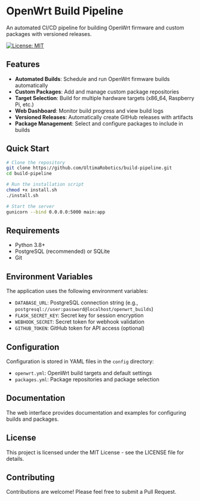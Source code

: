 # OpenWrt Build Pipeline

An automated CI/CD pipeline for building OpenWrt firmware and custom packages with versioned releases.

[![License: MIT](https://img.shields.io/badge/License-MIT-blue.svg)](https://opensource.org/licenses/MIT)

## Features

- **Automated Builds**: Schedule and run OpenWrt firmware builds automatically
- **Custom Packages**: Add and manage custom package repositories
- **Target Selection**: Build for multiple hardware targets (x86_64, Raspberry Pi, etc.)
- **Web Dashboard**: Monitor build progress and view build logs
- **Versioned Releases**: Automatically create GitHub releases with artifacts
- **Package Management**: Select and configure packages to include in builds

## Quick Start

```bash
# Clone the repository
git clone https://github.com/UltimaRobotics/build-pipeline.git
cd build-pipeline

# Run the installation script
chmod +x install.sh
./install.sh

# Start the server
gunicorn --bind 0.0.0.0:5000 main:app
```

## Requirements

- Python 3.8+
- PostgreSQL (recommended) or SQLite
- Git

## Environment Variables

The application uses the following environment variables:

- `DATABASE_URL`: PostgreSQL connection string (e.g., `postgresql://user:password@localhost/openwrt_builds`)
- `FLASK_SECRET_KEY`: Secret key for session encryption
- `WEBHOOK_SECRET`: Secret token for webhook validation
- `GITHUB_TOKEN`: GitHub token for API access (optional)

## Configuration

Configuration is stored in YAML files in the `config` directory:

- `openwrt.yml`: OpenWrt build targets and default settings
- `packages.yml`: Package repositories and package selection

## Documentation

The web interface provides documentation and examples for configuring builds and packages.

## License

This project is licensed under the MIT License - see the LICENSE file for details.

## Contributing

Contributions are welcome! Please feel free to submit a Pull Request.